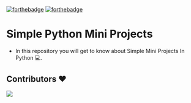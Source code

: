 [![forthebadge](https://forthebadge.com/images/badges/made-with-python.svg)](https://forthebadge.com)
[![forthebadge](https://forthebadge.com/images/badges/built-by-developers.svg)](https://forthebadge.com)


# Simple Python Mini Projects
- In this repository you will get to know about Simple Mini Projects In Python 💻.












## Contributors ❤️
<a href = "https://github.com/Suhas-Raut/Simple--Python-MiniProjects/graphs/contributors">
  <img src = "https://contrib.rocks/image?repo=Suhas-Raut/Simple-Python-MiniProjects"/>
</a>
